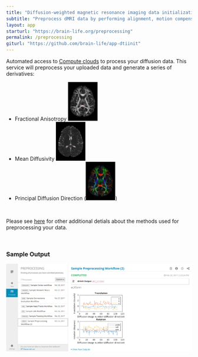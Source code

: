 ```yaml
---
title: "Diffusion-weighted magnetic resonance imaging data initialization"
subtitle: "Preprocess dMRI data by performing alignment, motion compensation, eddy current correction and "
layout: app
starturl: "https://brain-life.org/preprocessing"
permalink: /preprocessing
giturl: "https://github.com/brain-life/app-dtiinit"
---
```


Automated access to [Compute clouds](https://jetstream-cloud.org) to process your diffusion data. This service will preprocess your uploaded data and generate a series of derivatives:

* Fractional Anisotropy <img src="/images/preprocessing/fa.jpg" width="80px;">
* Mean Diffusivity <img src="/images/preprocessing/md.jpg" width="80px;">
* Principal Diffusion Direction (<img src="/images/preprocessing/vector.jpg" width="80px">)
<br clear="both">

Please see [here](https://github.com/vistalab/vistasoft/wiki/DWI-Files) for other additional detials about the methods used for preprocessing your data.

<br>
<h3>Sample Output</h3>
<center>
<img src="/images/screenshots/dtiinit.png" class="screenshot">
</center>
<br>
